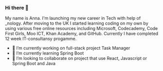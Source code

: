 ### Hi there 👋

My name is Anna. I'm launching my new career in Tech with help of _nology. After moving to the UK I started learning coding on my own by using various free online resources including Microsoft, Codecademy, Code First Girls, Moo ICT, Khan Academy, and GitHub. 
Currently I have completed 12 week IT-consultansy progamme.

- 🔭 I’m currently working on full-stack project Task Manager
- 🌱 I’m currently learning Spring Boot
- 👯 I’m looking to collaborate on project that use React, Javascript or Spring Boot and Java


<!--
**AnnaKurochkina/AnnaKurochkina** is a ✨ _special_ ✨ repository because its `README.md` (this file) appears on your GitHub profile.

Here are some ideas to get you started:

- 🔭 I’m currently working on full-stack project Task Manager
- 🌱 I’m currently learning ...
- 👯 I’m looking to collaborate on ...
- 🤔 I’m looking for help with ...
- 💬 Ask me about ...
- 📫 How to reach me: ...
- 😄 Pronouns: ...
- ⚡ Fun fact: ...
-->
